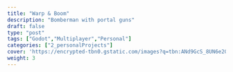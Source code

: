 ```yaml
---
title: "Warp & Boom"
description: "Bomberman with portal guns"
draft: false
type: "post"
tags: ["Godot","Multiplayer","Personal"]
categories: ["2_personalProjects"]
cover: 'https://encrypted-tbn0.gstatic.com/images?q=tbn:ANd9GcS_8UN6e2O0DfZcvcgySvYIAn3ukQBikKNFWg&s'
weight: 3
---
```


